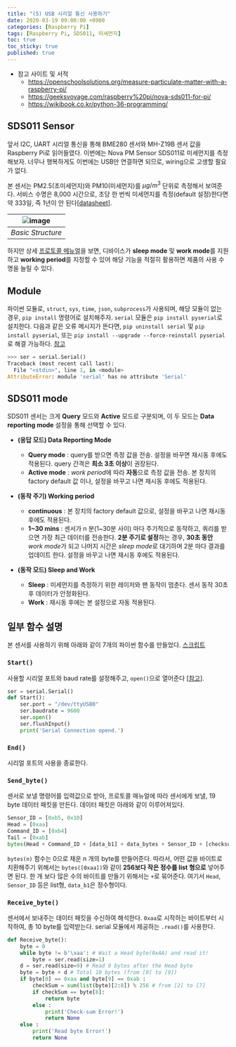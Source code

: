 ```yaml
---
title: "(5) USB 시리얼 통신 사용하기"
date: 2020-03-19 09:00:00 +0900
categories: [Raspberry Pi]
tags: [Raspberry Pi, SDS011, 미세먼지]
toc: true
toc_sticky: true
published: true
---
```


- 참고 사이트 및 서적
	- <https://openschoolsolutions.org/measure-particulate-matter-with-a-raspberry-pi/>
	- <https://geeksvoyage.com/raspberry%20pi/nova-sds011-for-pi/>
	- 	<https://wikibook.co.kr/python-36-programming/>

## SDS011 Sensor

앞서 I2C, UART 시리얼 통신을 통해 BME280 센서와 MH-Z19B 센서 값을 Raspberry Pi로 읽어들였다.
이번에는 Nova PM Sensor SDS011로 미세먼지를 측정해보자. 너무나 행복하게도 이번에는 USB만 연결하면 되므로, wiring으로 고생할 필요가 없다.

본 센서는 PM2.5(초미세먼지)와 PM10(미세먼지)를 $\mu g/m^3$ 단위로 측정해서 보여준다. 서비스 수명은 8,000 시간으로, 초당 한 번씩 미세먼지를 측정(default 설정)한다면 약 333일, 즉 1년이 안 된다[[datasheet](https://cdn-reichelt.de/documents/datenblatt/X200/SDS011-DATASHEET.pdf)].


| ![image](https://user-images.githubusercontent.com/61964210/77317562-c64c7e80-6d4e-11ea-9cbc-8eac301ee401.png)    |
|:---:|
|*Basic Structure*|

하지만 상세 [프로토콜 메뉴얼](https://github.com/IcedVanillaLatte/Raspberry_Pi/blob/master/doc/Laser_Dust_Sensor_Control_Protocol_V1.3.pdf)을 보면, 디바이스가 **sleep mode** 및 **work mode**를 지원하고 **working period**를 지정할 수 있어 해당 기능을 적절히 활용하면 제품의 사용 수명을 늘릴 수 있다.

## Module

파이썬 모듈로, `struct`, `sys`, `time`, `json`, `subprocess`가 사용되며, 해당 모듈이 없는 경우, `pip install` 명령어로 설치해주자.
`serial` 모듈은 `pip install pyserial`로 설치한다.
다음과 같은 오류 메시지가 뜬다면, `pip uninstall serial` 및 `pip install pyserial`, 또는 `pip install --upgrade --force-reinstall pyserial` 로 해결 가능하다. [참고](https://stackoverflow.com/questions/11403932/python-attributeerror-module-object-has-no-attribute-serial)
``` python
>>> ser = serial.Serial()
Traceback (most recent call last):
  File "<stdin>", line 1, in <module>
AttributeError: module 'serial' has no attribute 'Serial'
```

## SDS011 mode

SDS011 센서는 크게 **Query** 모드와 **Active** 모드로 구분되며, 이 두 모드는 **Data reporting mode** 설정을 통해 선택할 수 있다.
- **(응답 모드) Data Reporting Mode**  
	- **Query mode** :  query를 받으면 측정 값을 전송. 설정을 바꾸면 재시동 후에도 적용된다. query 간격은 **최소 3초 이상**이 권장된다.
	- **Active mode** : *work period*에 따라 **자동**으로 측정 값을 전송. 본 장치의 factory default 값 이나, 설정을 바꾸고 나면 재시동 후에도 적용된다.

- **(동작 주기) Working period**
	- **continuous** : 본 장치의 factory default 값으로, 설정을 바꾸고 나면 재시동 후에도 적용된다.
	- **1~30 mins** : 센서가 n 분(1~30분 사이) 마다 주기적으로 동작하고, 쿼리를 받으면 가장 최근 데이터를 전송한다. **2분 주기로 설정**하는 경우, **30초 동안** *work mode*가 되고 나머지 시간은 *sleep mode*로 대기하며 2분 마다 결과를 업데이트 한다. 설정을 바꾸고 나면 재시동 후에도 적용된다.

- **(동작 모드) Sleep and Work**
	- **Sleep** :  미세먼지를 측정하기 위한 레이저와 팬 동작이 멈춘다. 센서 동작 30초 후 데이터가 안정화된다.
	- **Work** : 재시동 후에는 본 설정으로 자동 적용된다.

## 일부 함수 설명

본 센서를 사용하기 위해 아래와 같이 7개의 파이썬 함수를 만들었다. [스크립트](https://github.com/IcedVanillaLatte/Raspberry_Pi/blob/master/new_sds011.py)

### `Start()`

사용할 시리얼 포트와 baud rate를 설정해주고, `open()`으로 열어준다 [[참고](https://pyserial.readthedocs.io/en/latest/shortintro.html)].
``` python
ser = serial.Serial()
def Start():
	ser.port = "/dev/ttyUSB0"
	ser.baudrate = 9600
	ser.open()
	ser.flushInput()
	print('Serial Connection opend.')
```

### `End()`

시리얼 포트의 사용을 종료한다.

### `Send_byte()`

센서로 보낼 명령어를 입력값으로 받아, 프로토콜 매뉴얼에 따라 센서에게 보낼, 19 byte 데이터 패킷을 만든다. 데이터 패킷은 아래와 같이 이루어져있다.
```python
Sensor_ID = [0xb5, 0x10]
Head = [0xaa]
Command_ID = [0xb4]
Tail = [0xab]
bytes(Head + Command_ID + [data_b1] + data_bytes + Sensor_ID + [checksum] + Tail)
```
`bytes(n)` 함수는 0으로 채운 n 개의 byte를 만들어준다. 따라서, 어떤 값을 바이트로 치환해주기 위해서는 `bytes([0xaa])`와 같이 **256보다 작은 정수를 list 형으로** 넣어주면 된다. 한 개 보다 많은 수의 바이트를 만들기 위해서는 `+`로 묶어준다. 여기서 `Head`, `Sensor_ID` 등은 list형, `data_b1`은 정수형이다.


### `Receive_byte()`

센서에서 보내주는 데이터 패킷을 수신하여 해석한다. `0xaa`로 시작하는 바이트부터 시작하여, 총 10 byte를 입력받는다. serial 모듈에서 제공하는 `.read()`를 사용한다.

``` python
def Receive_byte():
    byte = 0
    while byte != b'\xaa': # Wait a Head byte(0xAA) and read it!
        byte = ser.read(size=1)
    d = ser.read(size=9) # Read 9 bytes after the Head byte
    byte = byte + d # Total 10 bytes (from [0] to [9])
    if byte[0] == 0xaa and byte[9] == 0xab :
        checkSum = sum(list(byte)[2:8]) % 256 # from [2] to [7]
        if checkSum == byte[8]:
            return byte        
        else :
            print('Check-sum Error!')
            return None
    else :
        print('Read byte Error!')
        return None
```








